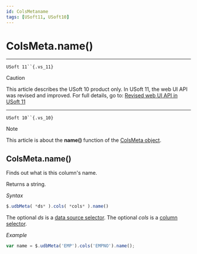 ```yaml
---
id: ColsMetaname
tags: [USoft11, USoft10]
---
```

# ColsMeta.name()



----

`USoft 11``{.vs_11}`

> [!CAUTION]
> This article describes the USoft 10 product only.
> In USoft 11, the web UI API was revised and improved. For full details, go to:
> [Revised web UI API in USoft 11](/docs/Web_and_app_UIs/UDB_udb/Revised_web_UI_API_in_USoft_11.md)

----

`USoft 10``{.vs_10}`

> [!NOTE]
> This article is about the **name()** function of the [ColsMeta object](/docs/Web_and_app_UIs/UDB_ColsMeta).

## **ColsMeta.name()**

Finds out what is this column's name.

Returns a string.

*Syntax*

```js
$.udbMeta( *ds* ).cols( *cols* ).name()
```

The optional *ds* is a [data source selector](/docs/Web_and_app_UIs/UDB_DataSourceMetaContainer/UDB_DataSourceMetaContainer_object.md). The optional *cols* is a [column selector](/docs/Web_and_app_UIs/UDB_ColsMeta/UDB_ColsMeta_object.md).

*Example*

```js
var name = $.udbMeta('EMP').cols('EMPNO').name();
```

 